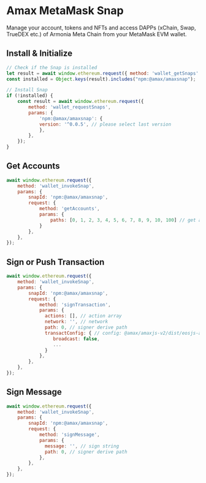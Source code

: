 # Amax MetaMask Snap
Manage your account, tokens and NFTs and access DAPPs (xChain, Swap, TrueDEX etc.) of Armonia Meta Chain from your MetaMask EVM wallet.

## Install & Initialize
```javascript
// Check if the Snap is installed
let result = await window.ethereum.request({ method: 'wallet_getSnaps' });
const installed = Object.keys(result).includes("npm:@amax/amaxsnap");

// Install Snap
if (!installed) {
    const result = await window.ethereum.request({
        method: 'wallet_requestSnaps',
        params: {
            'npm:@amax/amaxsnap': {
            version: '^0.0.5', // please select last version
            },
        },
    });
}

```
## Get Accounts 
```javascript
await window.ethereum.request({
    method: 'wallet_invokeSnap',
    params: {
        snapId: 'npm:@amax/amaxsnap',
        request: {
            method: 'getAccounts',
            params: {
                paths: [0, 1, 2, 3, 4, 5, 6, 7, 8, 9, 10, 100] // get accounts by derive path 
            }
        },
    },
});
```

## Sign or Push Transaction
```javascript
await window.ethereum.request({
    method: 'wallet_invokeSnap',
    params: {
        snapId: 'npm:@amax/amaxsnap',
        request: {
            method: 'signTransaction',
            params: {
              actions: [], // action array
              network: '', // network
              path: 0, // signer derive path 
              transactConfig: { // config: @amax/amaxjs-v2/dist/eosjs-api-interfaces
                 broadcast: false,
                 ...
              } 
            },
        },
    },
});
```

## Sign Message
```javascript
await window.ethereum.request({
    method: 'wallet_invokeSnap',
    params: {
        snapId: 'npm:@amax/amaxsnap',
        request: {
            method: 'signMessage',
            params: {
              message: '', // sign string
              path: 0, // signer derive path 
            },
        },
    },
});
```